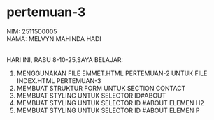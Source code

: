 # pertemuan-3
NIM: 2511500005<BR>
NAMA: MELVYN MAHINDA HADI<BR><BR>

HARI INI, RABU 8-10-25,SAYA BELAJAR:
<OL>
 <LI>MENGGUNAKAN FILE EMMET.HTML PERTEMUAN-2 UNTUK FILE INDEX.HTML PERTEMUAN-3</LI>
 <LI>MEMBUAT STRUKTUR FORM UNTUK SECTION CONTACT</LI>
 <LI>MEMBUAT STYLING UNTUK SELECTOR ID#ABOUT</LI>
 <LI>MEMBUAT STYLING UNTUK SELECTOR ID #ABOUT ELEMEN H2</LI>
  <LI>MEMBUAT STYLING UNTUK SELECTOR ID #ABOUT ELEMEN P</LI>
 </OL>
